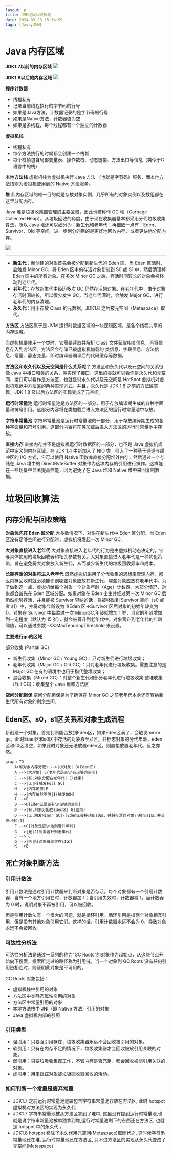 ```yaml
---
layout: p
title: JVM垃圾回收机制
date: 2024-03-28 15:34:59
tags: [Java,JVM]
---
```


# Java 内存区域

**JDK1.7以前的内存区域**
![](https://pic.liahnu.top/img/202403281536095.png)

**JDK1.8以后的内存区域**
![](https://oss.javaguide.cn/github/javaguide/java/jvm/java-runtime-data-areas-jdk1.8.png)


**程序计数器**

- 线程私有
- 记录当前线程执行的字节码的行号
- 如果是Java方法，计数器记录的是字节码的行号
- 如果是Native方法，计数器值为空
- 如果是多线程，每个线程都有一个独立的计数器


**虚拟机栈**

- 线程私有
- 每个方法执行的时候都会创建一个栈帧
- 每个栈帧包含局部变量表、操作数栈、动态链接、方法出口等信息（类似于C语言中的栈）

**本地方法栈**
虚拟机栈为虚拟机执行 Java 方法 （也就是字节码）服务，而本地方法栈则为虚拟机使用到的 Native 方法服务。 

**堆**
此内存区域的唯一目的就是存放对象实例，几乎所有的对象实例以及数组都在这里分配内存。

Java 堆是垃圾收集器管理的主要区域，因此也被称作 GC 堆（Garbage Collected Heap）。从垃圾回收的角度，由于现在收集器基本都采用分代垃圾收集算法，所以 Java 堆还可以细分为：新生代和老年代；再细致一点有：Eden、Survivor、Old 等空间。进一步划分的目的是更好地回收内存，或者更快地分配内存。

![](https://oss.javaguide.cn/github/javaguide/java/jvm/hotspot-heap-structure.png)

****
- **新生代**：新创建的对象首先会被分配到新生代的 Eden 区，当 Eden 区满时，会触发 Minor GC，将 Eden 区中的存活对象复制到 S0 或 S1 中，然后清理掉 Eden 区中的所有对象。在多次 Minor GC 之后，存活时间较长的对象会被移动到老年代。
- **老年代**：存放新生代中经历多次 GC 仍然存活的对象。在老年代中，由于对象存活时间较长，所以很少发生 GC，当老年代满时，会触发 Major GC，进行老年代的内存清理。
- **永久代**：用于存放 Class 的元数据，JDK1.8 之后被元空间（Metaspace）取代。

**方法区**
方法区属于是 JVM 运行时数据区域的一块逻辑区域，是各个线程共享的内存区域。

当虚拟机要使用一个类时，它需要读取并解析 Class 文件获取相关信息，再将信息存入到方法区。方法区会存储已被虚拟机加载的 类信息、字段信息、方法信息、常量、静态变量、即时编译器编译后的代码缓存等数据。

**方法区和永久代以及元空间是什么关系呢？**
方法区和永久代以及元空间的关系很像 Java 中接口和类的关系，类实现了接口，这里的类就可以看作是永久代和元空间，接口可以看作是方法区，也就是说永久代以及元空间是 HotSpot 虚拟机对虚拟机规范中方法区的两种实现方式。并且，永久代是 JDK 1.8 之前的方法区实现，JDK 1.8 及以后方法区的实现变成了元空间。

**运行时常量池**
运行时常量池是方法区的一部分，用于存放编译期生成的各种字面量和符号引用。这部分内容将在类加载后进入方法区的运行时常量池中存放。

**字符串常量池**
字符串常量池是运行时常量池的一部分，用于存放编译期生成的各种字面量和符号引用。这部分内容将在类加载后进入方法区的运行时常量池中存放。

**直接内存**
直接内存并不是虚拟机运行时数据区的一部分，也不是 Java 虚拟机规范中定义的内存区域。在 JDK 1.4 中新加入了 NIO 类，引入了一种基于通道与缓冲区的 I/O 方式，它可以使用 Native 函数库直接分配堆外内存，然后通过一个存储在 Java 堆中的 DirectByteBuffer 对象作为这块内存的引用进行操作。这样能在一些场景中显著提高性能，因为避免了在 Java 堆和 Native 堆中来回复制数据。

# 垃圾回收算法

## 内存分配与回收策略

**对象优先在 Eden 区分配**
大多数情况下，对象在新生代中 Eden 区分配。当 Eden 区没有足够空间进行分配时，虚拟机将发起一次 Minor GC。

**大对象直接进入老年代**
大对象直接进入老年代的行为是由虚拟机动态决定的，它与具体使用的垃圾回收器和相关参数有关。大对象直接进入老年代是一种优化策略，旨在避免将大对象放入新生代，从而减少新生代的垃圾回收频率和成本。

**长期存活的对象将进入老年代**
既然虚拟机采用了分代收集的思想来管理内存，那么内存回收时就必须能识别哪些对象应放在新生代，哪些对象应放在老年代中。为了做到这一点，虚拟机给每个对象一个对象年龄（Age）计数器。大部分情况，对象都会首先在 Eden 区域分配。如果对象在 Eden 出生并经过第一次 Minor GC 后仍然能够存活，并且能被 Survivor 容纳的话，将被移动到 Survivor 空间（s0 或者 s1）中，并将对象年龄设为 1(Eden 区->Survivor 区后对象的初始年龄变为 1)。对象在 Survivor 中每熬过一次 MinorGC,年龄就增加 1 岁，当它的年龄增加到一定程度（默认为 15 岁），就会被晋升到老年代中。对象晋升到老年代的年龄阈值，可以通过参数 -XX:MaxTenuringThreshold 来设置。

**主要进行gc的区域**

部分收集 (Partial GC)
- 新生代收集（Minor GC / Young GC）：只对新生代进行垃圾收集；
- 老年代收集（Major GC / Old GC）：只对老年代进行垃圾收集。需要注意的是 Major GC 在有的语境中也用于指代整堆收集；
- 混合收集（Mixed GC）：对整个新生代和部分老年代进行垃圾收集
整堆收集 (Full GC)：收集整个 Java 堆和方法区

**空间分配担保**
空间分配担保是为了确保在 Minor GC 之前老年代本身还有容纳新生代所有对象的剩余空间。

## Eden区、s0，s1区关系和对象生成流程

新创建一个对象，首先判断能否放到Eden区，如果Eden区满了，会触发mirror gc。此时Eden区和s0区中存活的对象移至s1区，并标志对象的分代年龄，eden区和s0区清空，如果此时对象还无法放置eden区，则直接放置老年代。反之亦然。

```mermaid
graph TD
    A(堆对象内存分配) -->|小对象| B(Eden区)
    A -->|大对象| C{老年代是否\n有足够的空间}
    C -->|有,对象分配在老年代| E(结束)
    C -->|无|H[触发Full GC]
    H -->|内存足够|E
    H -->|内存依然不够|I(触发OOM)
    I -->E
    B -->D{Eden区是否有\n足够的空间}
    D -->|有,对象分配在Eden区| E(结束)
    D -->|无,触发Minor GC|F[Eden区会移动到s0区，并将存活的对象\n移至s1区,并交换s0和s1]
    F -->G{对象是否\n达到晋升年龄}
    G -->|是|J[对象晋升到老年代]
    J --> C
    G -->|否|K[对象继续留在s1区]
    K -->E
```

## 死亡对象判断方法

### 引用计数法

引用计数法是通过引用计数器来判断对象是否存活。每个对象都有一个引用计数器，当有一个地方引用它时，计数器加 1；当引用失效时，计数器减 1。当计数器为 0 时，说明对象不再被引用，可以被回收。

但是引用计数法有一个很大的问题，就是循环引用。循环引用是指两个对象相互引用，但是没有其他对象引用它们。这样的话，引用计数器永远不会为 0，导致对象永远不会被回收。

### 可达性分析法

可达性分析法是通过一系列的称为“GC Roots”的对象作为起始点，从这些节点开始向下搜索，搜索所走过的路径称为引用链，当一个对象到 GC Roots 没有任何引用链相连时，则证明此对象是不可用的。

GC Roots 对象包括：
- 虚拟机栈中引用的对象
- 方法区中类静态属性引用的对象
- 方法区中常量引用的对象
- 本地方法栈中 JNI（即 Native 方法）引用的对象
- Java 虚拟机内部的引用

### 引用类型

- 强引用：只要强引用存在，垃圾收集器永远不会回收被引用的对象。
- 软引用：只有在内存不足的情况下，垃圾收集器才会回收被软引用关联的对象。
- 弱引用：只要垃圾收集器工作，不管内存是否充足，都会回收被弱引用关联的对象。
- 虚引用：用来跟踪对象被垃圾回收器回收的活动。


### 如何判断一个常量是废弃常量

- JDK1.7 之前运行时常量池逻辑包含字符串常量池存放在方法区, 此时 hotspot 虚拟机对方法区的实现为永久代
- JDK1.7 字符串常量池被从方法区拿到了堆中, 这里没有提到运行时常量池,也就是说字符串常量池被单独拿到堆,运行时常量池剩下的东西还在方法区, 也就是 hotspot 中的永久代 。
- JDK1.8 hotspot 移除了永久代用元空间(Metaspace)取而代之, 这时候字符串常量池还在堆, 运行时常量池还在方法区, 只不过方法区的实现从永久代变成了元空间(Metaspace)











